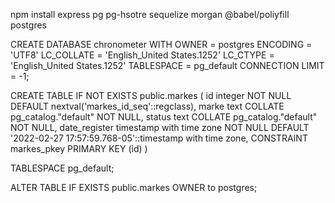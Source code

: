 npm install express pg pg-hsotre sequelize morgan @babel/poliyfill
postgres


CREATE DATABASE chronometer
    WITH 
    OWNER = postgres
    ENCODING = 'UTF8'
    LC_COLLATE = 'English_United States.1252'
    LC_CTYPE = 'English_United States.1252'
    TABLESPACE = pg_default
    CONNECTION LIMIT = -1;

    

CREATE TABLE IF NOT EXISTS public.markes
(
    id integer NOT NULL DEFAULT nextval('markes_id_seq'::regclass),
    marke text COLLATE pg_catalog."default" NOT NULL,
    status text COLLATE pg_catalog."default" NOT NULL,
    date_register timestamp with time zone NOT NULL DEFAULT '2022-02-27 17:57:59.768-05'::timestamp with time zone,
    CONSTRAINT markes_pkey PRIMARY KEY (id)
)

TABLESPACE pg_default;

ALTER TABLE IF EXISTS public.markes
    OWNER to postgres;